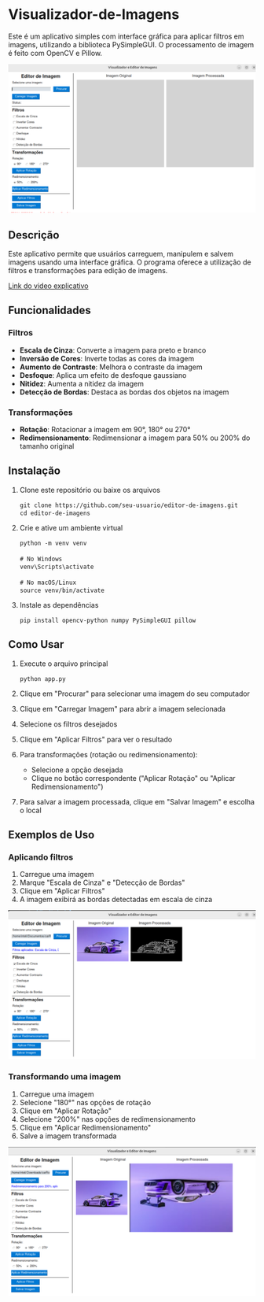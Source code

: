 # Visualizador-de-Imagens

Este é um aplicativo simples com interface gráfica para aplicar filtros em imagens, utilizando a biblioteca PySimpleGUI. O processamento de imagem é feito com OpenCV e Pillow.

![Editor de Imagens](/img/imagemInicio.png)

## Descrição

Este aplicativo permite que usuários carreguem, manipulem e salvem imagens usando uma interface gráfica. O programa oferece a utilização de filtros e transformações para edição de imagens.

[Link do video explicativo](https://drive.google.com/file/d/1GmbIP_AzMtxDcDksXWRGF8UptM6OmmFl/view?usp=sharing)

## Funcionalidades

### Filtros
- **Escala de Cinza**: Converte a imagem para preto e branco
- **Inversão de Cores**: Inverte todas as cores da imagem
- **Aumento de Contraste**: Melhora o contraste da imagem
- **Desfoque**: Aplica um efeito de desfoque gaussiano
- **Nitidez**: Aumenta a nitidez da imagem
- **Detecção de Bordas**: Destaca as bordas dos objetos na imagem

### Transformações
- **Rotação**: Rotacionar a imagem em 90°, 180° ou 270°
- **Redimensionamento**: Redimensionar a imagem para 50% ou 200% do tamanho original

## Instalação

1. Clone este repositório ou baixe os arquivos
   ```
   git clone https://github.com/seu-usuario/editor-de-imagens.git
   cd editor-de-imagens
   ```

2. Crie e ative um ambiente virtual 
   ```
   python -m venv venv
   
   # No Windows
   venv\Scripts\activate
   
   # No macOS/Linux
   source venv/bin/activate
   ```

3. Instale as dependências

   ```
   pip install opencv-python numpy PySimpleGUI pillow
   ```

## Como Usar

1. Execute o arquivo principal
   ```
   python app.py
   ```

2. Clique em "Procurar" para selecionar uma imagem do seu computador

3. Clique em "Carregar Imagem" para abrir a imagem selecionada

4. Selecione os filtros desejados

5. Clique em "Aplicar Filtros" para ver o resultado

6. Para transformações (rotação ou redimensionamento):
   - Selecione a opção desejada
   - Clique no botão correspondente ("Aplicar Rotação" ou "Aplicar Redimensionamento")

7. Para salvar a imagem processada, clique em "Salvar Imagem" e escolha o local

## Exemplos de Uso

### Aplicando filtros
1. Carregue uma imagem
2. Marque "Escala de Cinza" e "Detecção de Bordas"
3. Clique em "Aplicar Filtros"
4. A imagem exibirá as bordas detectadas em escala de cinza

![Exemplo 1](/img/ex1.png)

### Transformando uma imagem
1. Carregue uma imagem
2. Selecione "180°" nas opções de rotação
3. Clique em "Aplicar Rotação"
4. Selecione "200%" nas opções de redimensionamento
5. Clique em "Aplicar Redimensionamento"
6. Salve a imagem transformada

![Exemplo 2](/img/ex2.png)